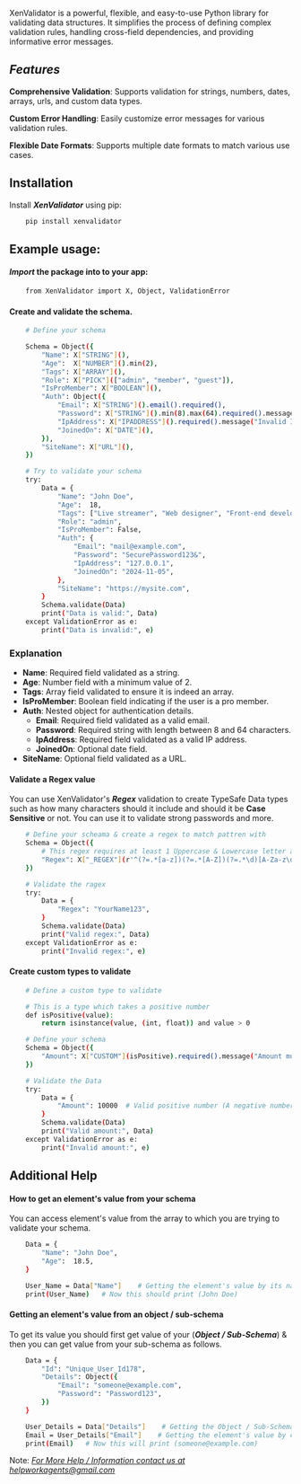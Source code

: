 XenValidator is a powerful, flexible, and easy-to-use Python library for validating data structures. It simplifies the process of defining complex validation rules, handling cross-field dependencies, and providing informative error messages.

## *Features*
**Comprehensive Validation**: Supports validation for strings, numbers, dates, arrays, urls, and custom data types.

**Custom Error Handling**: Easily customize error messages for various validation rules.

**Flexible Date Formats**: Supports multiple date formats to match various use cases.

## Installation

Install ***XenValidator*** using pip:

```bash
    pip install xenvalidator
``` 

## Example usage:

#### *Import* the package into to your app:

```bash
    from XenValidator import X, Object, ValidationError
```

#### Create and validate the schema.

```bash
    # Define your schema

    Schema = Object({
        "Name": X["STRING"](),
        "Age":  X["NUMBER"]().min(2),
        "Tags": X["ARRAY"](),
        "Role": X["PICK"](["admin", "member", "guest"]),
        "IsProMember": X["BOOLEAN"](),
        "Auth": Object({
            "Email": X["STRING"]().email().required(),
            "Password": X["STRING"]().min(8).max(64).required().message("Password is required and must be 8 characters long."),
            "IpAddress": X["IPADDRESS"]().required().message("Invalid IP address."),
            "JoinedOn": X["DATE"](),
        }),
        "SiteName": X["URL"](),
    })

    # Try to validate your schema
    try:
        Data = {
            "Name": "John Doe",
            "Age":  18,
            "Tags": ["Live streamer", "Web designer", "Front-end developer"],
            "Role": "admin",
            "IsProMember": False,
            "Auth": {
                "Email": "mail@example.com",
                "Password": "SecurePassword123&",
                "IpAddress": "127.0.0.1",
                "JoinedOn": "2024-11-05",
            },
            "SiteName": "https://mysite.com",
        }
        Schema.validate(Data)
        print("Data is valid:", Data)
    except ValidationError as e:
        print("Data is invalid:", e)
```

### Explanation

- **Name**: Required field validated as a string.
- **Age**: Number field with a minimum value of 2.
- **Tags**: Array field validated to ensure it is indeed an array.
- **IsProMember**: Boolean field indicating if the user is a pro member.
- **Auth**: Nested object for authentication details.
  - **Email**: Required field validated as a valid email.
  - **Password**: Required string with length between 8 and 64 characters.
  - **IpAddress**: Required field validated as a valid IP address.
  - **JoinedOn**: Optional date field.
- **SiteName**: Optional field validated as a URL.

#### Validate a Regex value

You can use XenValidator's ***Regex*** validation to create TypeSafe Data types such as how many characters should it include and should it be **Case Sensitive** or not. You can use it to validate strong passwords and more.

```bash
    # Define your scheama & create a regex to match pattren with
    Schema = Object({
        # This regex requires at least 1 Uppercase & Lowercase letter and 1 Number & Must be 8 characters long
        "Regex": X["_REGEX"](r'^(?=.*[a-z])(?=.*[A-Z])(?=.*\d)[A-Za-z\d]{8,12}$'),
    })

    # Validate the ragex
    try:
        Data = {
            "Regex": "YourName123",
        }
        Schema.validate(Data)
        print("Valid regex:", Data)
    except ValidationError as e:
        print("Invalid regex:", e)


```

#### Create custom types to validate

```bash
    # Define a custom type to validate

    # This is a type which takes a positive number
    def isPositive(value):
        return isinstance(value, (int, float)) and value > 0

    # Define your schema
    Schema = Object({
        "Amount": X["CUSTOM"](isPositive).required().message("Amount must be positive."),
    })

    # Validate the Data
    try:
        Data = {
            "Amount": 10000  # Valid positive number (A negative number should return an error)
        }
        Schema.validate(Data)
        print("Valid amount:", Data)
    except ValidationError as e:
        print("Invalid amount:", e)


```

## Additional Help

#### How to get an element's value from your schema

You can access element's value from the array to which you are trying to validate your schema. 

```bash
    Data = {
        "Name": "John Doe",
        "Age":  18.5,
    }

    User_Name = Data["Name"]    # Getting the element's value by its name
    print(User_Name)   # Now this should print (John Doe)
```

#### Getting an element's value from an object / sub-schema

To get its value you should first get value of your (***Object / Sub-Schema***) & then you can get value from your sub-schema as follows. 

```bash
    Data = {
        "Id": "Unique_User_Id178",
        "Details": Object({
            "Email": "someone@example.com",
            "Password": "Password123",
        })
    }

    User_Details = Data["Details"]    # Getting the Object / Sub-Schema's value by its name
    Email = User_Details["Email"]    # Getting the element's value by calling its Sub-Schema / Object
    print(Email)   # Now this will print (someone@example.com)
```

Note: <u>*For More Help / Information contact us at helpworkagents@gmail.com*</u>